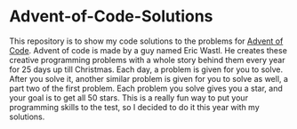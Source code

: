 # Advent-of-Code-Solutions

This repository is to show my code solutions to the problems for [Advent of Code](https://adventofcode.com/). Advent of code is made by a guy named Eric Wastl. He creates these creative programming problems with a whole story behind them 
every year for 25 days up till Christmas. Each day, a problem is given for you to solve. After you solve it, another similar problem is given for you to solve as well, a part two of the first problem. Each problem you solve gives you a 
star, and your goal is to get all 50 stars. This is a really fun way to put your programming skills to the test, so I decided to do it this year with my solutions.
